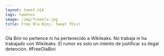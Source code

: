 ```yaml
---
layout: tweet.njk
tags: tweetes
image: /img/freeola.jpg
title: Free Ola Bini. Tweet This!
---
```

Ola Bini no pertence ni ha pertenecido a Wikileaks. No trabaja ni ha trabajado con Wikileaks. El rumor es solo un intento de justificar su ilegal detención. #FreeOlaBini
